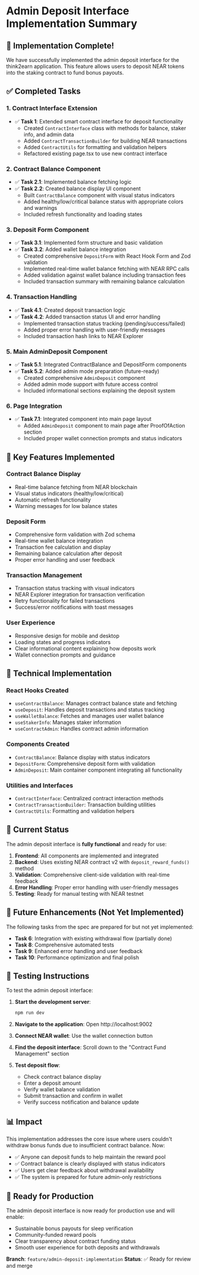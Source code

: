 # Admin Deposit Interface Implementation Summary

## 🎉 Implementation Complete!

We have successfully implemented the admin deposit interface for the think2earn application. This feature allows users to deposit NEAR tokens into the staking contract to fund bonus payouts.

## ✅ Completed Tasks

### 1. Contract Interface Extension
- ✅ **Task 1**: Extended smart contract interface for deposit functionality
  - Created `ContractInterface` class with methods for balance, staker info, and admin data
  - Added `ContractTransactionBuilder` for building NEAR transactions
  - Added `ContractUtils` for formatting and validation helpers
  - Refactored existing page.tsx to use new contract interface

### 2. Contract Balance Component
- ✅ **Task 2.1**: Implemented balance fetching logic
- ✅ **Task 2.2**: Created balance display UI component
  - Built `ContractBalance` component with visual status indicators
  - Added healthy/low/critical balance status with appropriate colors and warnings
  - Included refresh functionality and loading states

### 3. Deposit Form Component
- ✅ **Task 3.1**: Implemented form structure and basic validation
- ✅ **Task 3.2**: Added wallet balance integration
  - Created comprehensive `DepositForm` with React Hook Form and Zod validation
  - Implemented real-time wallet balance fetching with NEAR RPC calls
  - Added validation against wallet balance including transaction fees
  - Included transaction summary with remaining balance calculation

### 4. Transaction Handling
- ✅ **Task 4.1**: Created deposit transaction logic
- ✅ **Task 4.2**: Added transaction status UI and error handling
  - Implemented transaction status tracking (pending/success/failed)
  - Added proper error handling with user-friendly messages
  - Included transaction hash links to NEAR Explorer

### 5. Main AdminDeposit Component
- ✅ **Task 5.1**: Integrated ContractBalance and DepositForm components
- ✅ **Task 5.2**: Added admin mode preparation (future-ready)
  - Created comprehensive `AdminDeposit` component
  - Added admin mode support with future access control
  - Included informational sections explaining the deposit system

### 6. Page Integration
- ✅ **Task 7.1**: Integrated component into main page layout
  - Added `AdminDeposit` component to main page after ProofOfAction section
  - Included proper wallet connection prompts and status indicators

## 🚀 Key Features Implemented

### Contract Balance Display
- Real-time balance fetching from NEAR blockchain
- Visual status indicators (healthy/low/critical)
- Automatic refresh functionality
- Warning messages for low balance states

### Deposit Form
- Comprehensive form validation with Zod schema
- Real-time wallet balance integration
- Transaction fee calculation and display
- Remaining balance calculation after deposit
- Proper error handling and user feedback

### Transaction Management
- Transaction status tracking with visual indicators
- NEAR Explorer integration for transaction verification
- Retry functionality for failed transactions
- Success/error notifications with toast messages

### User Experience
- Responsive design for mobile and desktop
- Loading states and progress indicators
- Clear informational content explaining how deposits work
- Wallet connection prompts and guidance

## 🔧 Technical Implementation

### React Hooks Created
- `useContractBalance`: Manages contract balance state and fetching
- `useDeposit`: Handles deposit transactions and status tracking
- `useWalletBalance`: Fetches and manages user wallet balance
- `useStakerInfo`: Manages staker information
- `useContractAdmin`: Handles contract admin information

### Components Created
- `ContractBalance`: Balance display with status indicators
- `DepositForm`: Comprehensive deposit form with validation
- `AdminDeposit`: Main container component integrating all functionality

### Utilities and Interfaces
- `ContractInterface`: Centralized contract interaction methods
- `ContractTransactionBuilder`: Transaction building utilities
- `ContractUtils`: Formatting and validation helpers

## 🎯 Current Status

The admin deposit interface is **fully functional** and ready for use:

1. **Frontend**: All components are implemented and integrated
2. **Backend**: Uses existing NEAR contract v2 with `deposit_reward_funds()` method
3. **Validation**: Comprehensive client-side validation with real-time feedback
4. **Error Handling**: Proper error handling with user-friendly messages
5. **Testing**: Ready for manual testing with NEAR testnet

## 🔮 Future Enhancements (Not Yet Implemented)

The following tasks from the spec are prepared for but not yet implemented:

- **Task 6**: Integration with existing withdrawal flow (partially done)
- **Task 8**: Comprehensive automated tests
- **Task 9**: Enhanced error handling and user feedback
- **Task 10**: Performance optimization and final polish

## 🧪 Testing Instructions

To test the admin deposit interface:

1. **Start the development server**:
   ```bash
   npm run dev
   ```

2. **Navigate to the application**: Open http://localhost:9002

3. **Connect NEAR wallet**: Use the wallet connection button

4. **Find the deposit interface**: Scroll down to the "Contract Fund Management" section

5. **Test deposit flow**:
   - Check contract balance display
   - Enter a deposit amount
   - Verify wallet balance validation
   - Submit transaction and confirm in wallet
   - Verify success notification and balance update

## 📊 Impact

This implementation addresses the core issue where users couldn't withdraw bonus funds due to insufficient contract balance. Now:

- ✅ Anyone can deposit funds to help maintain the reward pool
- ✅ Contract balance is clearly displayed with status indicators
- ✅ Users get clear feedback about withdrawal availability
- ✅ The system is prepared for future admin-only restrictions

## 🎉 Ready for Production

The admin deposit interface is now ready for production use and will enable:
- Sustainable bonus payouts for sleep verification
- Community-funded reward pools
- Clear transparency about contract funding status
- Smooth user experience for both deposits and withdrawals

**Branch**: `feature/admin-deposit-implementation`
**Status**: ✅ Ready for review and merge